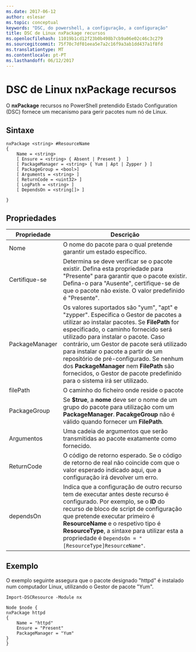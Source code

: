 ```yaml
---
ms.date: 2017-06-12
author: eslesar
ms.topic: conceptual
keywords: "DSC, do powershell, a configuração, a configuração"
title: DSC de Linux nxPackage recursos
ms.openlocfilehash: 11019b1cd12f23b0b498b7cb9a06e02c46c3c279
ms.sourcegitcommit: 75f70c7df01eea5e7a2c16f9a3ab1dd437a1f8fd
ms.translationtype: MT
ms.contentlocale: pt-PT
ms.lasthandoff: 06/12/2017
---
```

# <a name="dsc-for-linux-nxpackage-resource"></a>DSC de Linux nxPackage recursos

O **nxPackage** recursos no PowerShell pretendido Estado Configuration (DSC) fornece um mecanismo para gerir pacotes num nó de Linux.

## <a name="syntax"></a>Sintaxe

```
nxPackage <string> #ResourceName
{
    Name = <string>
    [ Ensure = <string> { Absent | Present }  ]
    [ PackageManager = <string> { Yum | Apt | Zypper } ]
    [ PackageGroup = <bool>]
    [ Arguments = <string> ]
    [ ReturnCode = <uint32> ]
    [ LogPath = <string> ]
    [ DependsOn = <string[]> ]
    
}
```

## <a name="properties"></a>Propriedades

|  Propriedade |  Descrição | 
|---|---|
| Nome| O nome do pacote para o qual pretende garantir um estado específico.| 
| Certifique-se| Determina se deve verificar se o pacote existir. Defina esta propriedade para "Presente" para garantir que o pacote existir. Defina-o para "Ausente", certifique-se de que o pacote não existe. O valor predefinido é "Presente".|  
| PackageManager| Os valores suportados são "yum", "apt" e "zypper". Especifica o Gestor de pacotes a utilizar ao instalar pacotes. Se **FilePath** for especificado, o caminho fornecido será utilizado para instalar o pacote. Caso contrário, um Gestor de pacote será utilizado para instalar o pacote a partir de um repositório de pré-configurado. Se nenhum dos **PackageManager** nem **FilePath** são fornecidos, o Gestor de pacote predefinido para o sistema irá ser utilizado.| 
| filePath| O caminho do ficheiro onde reside o pacote| 
| PackageGroup| Se **$true**, a **nome** deve ser o nome de um grupo do pacote para utilização com um **PackageManager**. **PacakgeGroup** não é válido quando fornecer um **FilePath**.| 
| Argumentos| Uma cadeia de argumentos que serão transmitidas ao pacote exatamente como fornecido.| 
| ReturnCode| O código de retorno esperado. Se o código de retorno de real não coincide com que o valor esperado indicado aqui, que a configuração irá devolver um erro.| 
| dependsOn | Indica que a configuração de outro recurso tem de executar antes deste recurso é configurado. Por exemplo, se o **ID** do recurso de bloco de script de configuração que pretende executar primeiro é **ResourceName** e o respetivo tipo é **ResourceType**, a sintaxe para utilizar esta a propriedade é `DependsOn = "[ResourceType]ResourceName"`.| 

## <a name="example"></a>Exemplo

O exemplo seguinte assegura que o pacote designado "httpd" é instalado num computador Linux, utilizando o Gestor de pacote "Yum".

```
Import-DSCResource -Module nx 

Node $node {
nxPackage httpd
{
    Name = "httpd"
    Ensure = "Present"
    PackageManager = "Yum"
}
}
```

